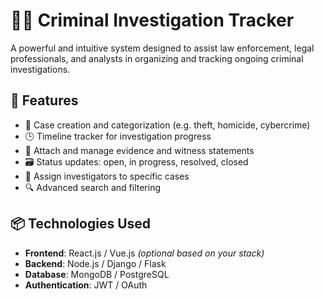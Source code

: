 # 🕵️‍♂️ Criminal Investigation Tracker

A powerful and intuitive system designed to assist law enforcement, legal professionals, and analysts in organizing and tracking ongoing criminal investigations.

## 🚀 Features

- 📂 Case creation and categorization (e.g. theft, homicide, cybercrime)
- 🕒 Timeline tracker for investigation progress
- 🧾 Attach and manage evidence and witness statements
- 🗃️ Status updates: open, in progress, resolved, closed
- 👥 Assign investigators to specific cases
- 🔍 Advanced search and filtering

## 📦 Technologies Used

- **Frontend**: React.js / Vue.js *(optional based on your stack)*
- **Backend**: Node.js / Django / Flask
- **Database**: MongoDB / PostgreSQL
- **Authentication**: JWT / OAuth


